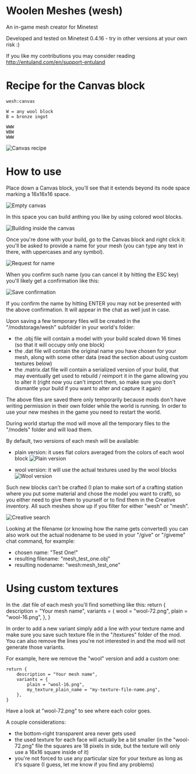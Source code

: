 # Woolen Meshes (wesh)
An in-game mesh creator for Minetest

Developed and tested on Minetest 0.4.16 - try in other versions at your own risk :)

If you like my contributions you may consider reading http://entuland.com/en/support-entuland

# Recipe for the Canvas block

    wesh:canvas
    
    W = any wool block
    B = bronze ingot
  
    WWW
    WBW
    WWW

![Canvas recipe](/screenshots/canvas-recipe.png)

# How to use
Place down a Canvas block, you'll see that it extends beyond its node space marking a 16x16x16 space.

![Empty canvas](/screenshots/canvas-empty.png)

In this space you can build anthing you like by using colored wool blocks.

![Building inside the canvas](/screenshots/canvas-build.png)

Once you're done with your build, go to the Canvas block and right click it: you'll be asked to provide a name for your mesh (you can type any text in there, with uppercases and any symbol).

![Request for name](/screenshots/prompt-name.png)

When you confirm such name (you can cancel it by hitting the ESC key) you'll likely get a confirmation like this:

![Save confirmation](/screenshots/save-confirm.png)

If you confirm the name by hitting ENTER you may not be presented with the above confirmation. It will appear in the chat as well just in case.

Upon saving a few temporary files will be created in the "/modstorage/wesh" subfolder in your world's folder:
- the .obj file will contain a model with your build scaled down 16 times (so that it will occupy only one block)
- the .dat file will contain the original name you have chosen for your mesh, along with some other data (read the section about using custom textures below)
- the .matrix.dat file will contain a serialized version of your build, that may eventually get used to rebuild / reimport it in the game allowing you to alter it (right now you can't import them, so make sure you don't dismantle your build if you want to alter and capture it again)

The above files are saved there only temporarily because mods don't have writing permission in their own folder while the world is running. In order to use your new meshes in the game you need to restart the world.

During world startup the mod will move all the temporary files to the "/models" folder and will load them.

By default, two versions of each mesh will be available:
- plain version: it uses flat colors averaged from the colors of each wool block
![Plain version](/screenshots/version-plain.png)

- wool version: it will use the actual textures used by the wool blocks
![Wool version](/screenshots/version-wool.png)

Such new blocks can't be crafted (I plan to make sort of a crafting station where you put some material and chose the model you want to craft), so you either need to give them to yourself or to find them in the Creative inventory. All such meshes show up if you filter for either "wesh" or "mesh".

![Creative search](/screenshots/creative-search.png)

Looking at the filename (or knowing how the name gets converted) you can also work out the actual nodename to be used in your "/give" or "/giveme" chat command, for example:
- chosen name: "Test One!"
- resulting filename: "mesh_test_one.obj"
- resulting nodename: "wesh:mesh_test_one"

# Using custom textures
In the .dat file of each mesh you'll find something like this:
    return {
        description = "Your mesh name",
        variants = {
            wool = "wool-72.png",
            plain = "wool-16.png",
        },
    }

In order to add a new variant simply add a line with your texture name and make sure you save such texture file in the "/textures" folder of the mod. You can also remove the lines you're not interested in and the mod will not generate those variants.

For example, here we remove the "wool" version and add a custom one:

    return {
        description = "Your mesh name",
        variants = {
            plain = "wool-16.png",
            my_texture_plain_name = "my-texture-file-name.png",
        },
    }

Have a look at "wool-72.png" to see where each color goes.

A couple considerations:
- the bottom-right transparent area never gets used
- the used texture for each face will actually be a bit smaller (in the "wool-72.png" file the squares are 18 pixels in side, but the texture will only use a 16x16 square inside of it)
- you're not forced to use any particular size for your texture as long as it's square (I guess, let me know if you find any problems)
